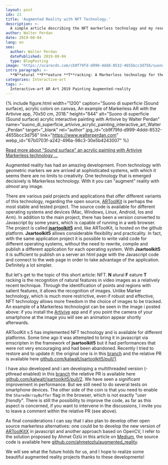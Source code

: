 ```yaml
---
layout: post
idx: 21
title: 'Augmented Reality with NFT Technology.'
description: >-
  A simple article describing the NFT markerless technology and my research on the field. See the article for more details on the PR on github.
author: Walter Perdan
date: 2019-08-04
lang: en
seo:
  author: Walter Perdan
  datePublished: 2019-08-04
  type: BlogPosting
image: 'https://ucarecdn.com/cb9f79fd-d999-4ddd-8532-4655bcc3d756/suono_di_superficie_artivive_acrylic_painting_interactive_art_Walter_Perdan.jpg'
intro_paragraph: >-
  **N**atural **F**eature **T**racking: A Markerless technology for the Augmented Reality.
categories: Interactive-art
tags: >-
  Interactive-art AR Art 2019 Painting Augmented-reality
---
```


{% include figure.html width="1200" caption="Suono di superficie (Sound surface), acrylic colors on canvas, An example of Markerless AR with the Artivive app, 70x50 cm, 2018." height="844" alt="Suono di superficie (Sound surface) acrylic interactive painting with Artivive by Walter Perdan" name="suono_di_superficie_artivive_acrylic_painting_interactive_art_Walter_Perdan" target="_blank" rel="author" jpg_id="cb9f79fd-d999-4ddd-8532-4655bcc3d756" link="https://www.walterperdan.com" webp_id="67b0703f-a242-496a-98c3-30e5b4243007" %}

<a href="https://www.walterperdan.com/en/artworks/painting/2018/sound-surface-artivive/">Read more about "Sound surface" an acrylic painting with Artivive Markerless technology ...</a>

Augmented reality has had an amazing development. From technology with geometric markers we are arrived at sophisticated systems, with which it seems there are no limits to creativity. One technology that is emerged decisively is Markerless technology. With it you can "augment" reality with _almost_ any image.

There are various paid projects and applications that offer different variants of this technology, regarding the open source, [ARToolKit](https://github.com/artoolkit) is perhaps the most stable and tested project. The source code is available for different operating systems and devices (Mac, Windows, Linux, Android, Ios and Arm). In addition to the main project, there has been a version converted to Javascript by some years, which is capable of running in a web browser. The project is called **[jsartoolkit5](https://github.com/artoolkit/jsartoolkit5)** and, like ARToolKit, is hosted on the github platform. **Jsartoolkit5** allows considerable flexibility and practicality. In fact, with the same application project it is possible to write valid code for different operating systems, without the need to rewrite, compile and publish a different application for each operating system. With **Jsartoolkit5** it is sufficient to publish on a server an html page with the Javascript code and connect to the web page in order to take advantage of the application. Definitely a lot simpler.

But let's get to the topic of this short article: NFT. **N** atural **F** eature **T** racking is the recognition of natural features in video images as a relatively recent technique. Through the identification of points and regions with salient features, it allows the recognition of images. Unlike Marker technology, which is much more restrictive, even if robust and effective, NFT technology allows more freedom in the choice of images to be tracked. An example of a Markerless technologist can be seen in the image i posted above: if you install the [Artivive](https://artivive.com/) app and if you point the camera of your smartphone at the image you will see an animation appear shortly afterwards.

ARToolKit v.5 has implemented NFT technology and is available for different platforms. Some time ago it was attempted to bring it in javascript via emscripten in the framework of **jsartoolkit5** but it had performances that were not very encouraging and had been abandoned. Recently I tried to restore and to update it: the original one is in this [branch](https://github.com/kalwalt/jsartoolkit5/tree/fixing-nft) and the relative PR is available here [github.com/kalwalt/jsartoolkit5/pull/1](https://github.com/kalwalt/jsartoolkit5/pull/1).

I have also developed and i am developing a multithreaded version (-pthread enabled) in this [branch](https://github.com/kalwalt/jsartoolkit5/tree/nft-with-threads) the relative PR is available here [github.com/kalwalt/jsartoolkit5/pull/2](https://github.com/kalwalt/jsartoolkit5/pull/2). We have seen a significant improvement in performance. But we still need to do several tests on smartphone devices. The other side of the coin is that you need to enable the `SharedArrayBuffer` flag in the browser, which is not exactly "_user friendly_". There is still the possibility to improve the code, as far as this aspect is concerned, if you want to intervene in the discussions, I invite you to leave a comment within the relative PR (see above).

As final considerations I can say that I also plan to develop other open source markerless alternatives: one could be to develop the new version of [ARToolKitX](https://github.com/artoolkitx/artoolkitx) in javascript and another approach based on OpenCV, I refer to the solution proposed by Ahmet Özlü in this article on [Medium](https://medium.com/@ahmetozlu93/marker-less-augmented-reality-by-opencv-and-opengl-531b2af0a130), the source code is available here [github.com/ahmetozlu/augmented_reality](https://github.com/ahmetozlu/augmented_reality).

We will see what the future holds for us, and I hope to realize some beautiful augmented reality projects thanks to these developments!
